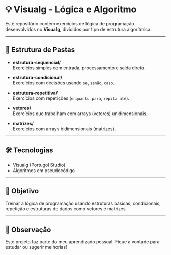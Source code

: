 # 💡 Visualg - Lógica e Algoritmo

Este repositório contém exercícios de lógica de programação desenvolvidos no **Visualg**, divididos por tipo de estrutura algorítmica.

---

## 📁 Estrutura de Pastas

- **estrutura-sequencial/**  
  Exercícios simples com entrada, processamento e saída direta.

- **estrutura-condicional/**  
  Exercícios com decisões usando `se`, `senão`, `caso`.

- **estrutura-repetitiva/**  
  Exercícios com repetições (`enquanto`, `para`, `repita até`).

- **vetores/**  
  Exercícios que trabalham com arrays (vetores) unidimensionais.

- **matrizes/**  
  Exercícios com arrays bidimensionais (matrizes).

---

## 🛠️ Tecnologias

- Visualg (Portugol Studio)
- Algoritmos em pseudocódigo

---

## 📌 Objetivo

Treinar a lógica de programação usando estruturas básicas, condicionais, repetição e estruturas de dados como vetores e matrizes.

---

## 🧠 Observação

Este projeto faz parte do meu aprendizado pessoal. Fique à vontade para estudar ou sugerir melhorias!


